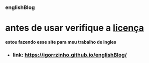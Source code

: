 ### englishBlog
# antes de usar verifique a [licença](https://github.com/igorrzinho/englishBlog/blob/main/LICENSE)
#### estou fazendo esse site para meu trabalho de ingles
* ###  link: https://igorrzinho.github.io/englishBlog/
